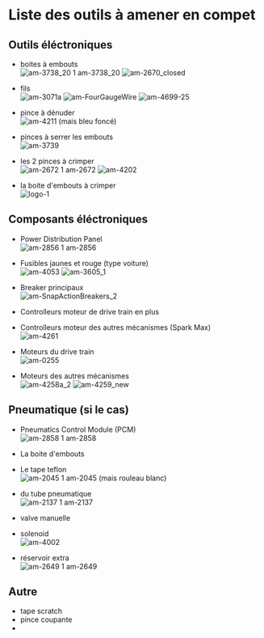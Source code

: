 # Liste des outils à amener en compet

## Outils éléctroniques
 - boites à embouts <br>
![am-3738_20 1 am-3738_20](https://user-images.githubusercontent.com/35604705/231875558-8811b744-da08-4ed7-bdb0-424f196ef258.jpg)
![am-2670_closed](https://user-images.githubusercontent.com/35604705/231875626-82aae33c-8811-4383-ba9a-0a5f659566d5.jpg)

 - fils <br>
![am-3071a](https://user-images.githubusercontent.com/35604705/231875818-8266fc08-71cd-441e-8466-b8034f2d9bce.jpg)
![am-FourGaugeWire](https://user-images.githubusercontent.com/35604705/231875879-e532edea-d283-4aef-9931-0a9c7169352e.jpg)
![am-4699-25](https://user-images.githubusercontent.com/35604705/231875966-7be83214-c523-4279-96b5-474ef42565c6.jpg)

 - pince à dénuder <br>
![am-4211](https://user-images.githubusercontent.com/35604705/231876340-d2dc5871-ab45-41ad-85ea-da14de1df429.jpg)
(mais bleu foncé)
 - pinces à serrer les embouts <br>
![am-3739](https://user-images.githubusercontent.com/35604705/231875144-cf432786-c4b5-4e6f-85d4-d3972ef1561c.jpg)

 - les 2 pinces à crimper <br>
![am-2672 1 am-2672](https://user-images.githubusercontent.com/35604705/231875312-6c709da8-e47c-406e-af3b-953ca4d4805b.jpg)
![am-4202](https://user-images.githubusercontent.com/35604705/231874998-6f30a309-0d08-4c45-b248-96745c7deaec.jpg)

 - la boite d'embouts à crimper <br>
![logo-1](https://user-images.githubusercontent.com/35604705/231876565-82a1999b-02ff-48f6-9bb2-18707b6f80ab.png)


## Composants éléctroniques
 - Power Distribution Panel <br>
![am-2856 1 am-2856](https://user-images.githubusercontent.com/35604705/231876769-215d1b56-121b-4d55-9626-6547c93aae83.jpg)

 - Fusibles jaunes et rouge (type voiture) <br>
![am-4053](https://user-images.githubusercontent.com/35604705/231876863-7767c0b5-5b13-4d74-ab51-4285106bc1ed.jpg)
![am-3605_1](https://user-images.githubusercontent.com/35604705/231876876-d67edae6-0177-430c-9cc3-1794db0c4080.jpg)

 - Breaker principaux <br>
![am-SnapActionBreakers_2](https://user-images.githubusercontent.com/35604705/231877012-7e222fe5-a757-4b87-bd6c-e7685eb68708.jpg)

 - Controlleurs moteur de drive train en plus
 - Controlleurs moteur des autres mécanismes (Spark Max) <br>
![am-4261](https://user-images.githubusercontent.com/35604705/231877306-a5a5046a-1583-4c86-833e-b836f03433e0.jpg)

 - Moteurs du drive train <br>
![am-0255](https://user-images.githubusercontent.com/35604705/231877333-7fcc2e96-4ded-4d2a-aa31-29c8d5e8a3fa.jpg)

 - Moteurs des autres mécanismes <br>
![am-4258a_2](https://user-images.githubusercontent.com/35604705/231877379-32267d29-e9f1-4197-94ae-019917aa3191.jpg)
![am-4259_new](https://user-images.githubusercontent.com/35604705/231877388-a422fbac-1b9c-4b72-b359-2bdabbe0b4c0.jpg)


## Pneumatique (si le cas)
 - Pneumatics Control Module (PCM) <br>
![am-2858 1 am-2858](https://user-images.githubusercontent.com/35604705/231877697-af2b5404-eacc-4ab2-8763-635682f826c7.jpg)

 - La boite d'embouts
 - Le tape teflon <br>
![am-2045 1 am-2045](https://user-images.githubusercontent.com/35604705/231877831-d4f2c80e-8763-44c1-819b-4d8d08b6b093.jpg)
(mais rouleau blanc)
 - du tube pneumatique <br>
![am-2137 1 am-2137](https://user-images.githubusercontent.com/35604705/231877976-b7d13b1b-dddd-4c08-8c8d-7b7ca5eda078.jpg)

 - valve manuelle
 - solenoid <br>
![am-4002](https://user-images.githubusercontent.com/35604705/231878063-3c573a3d-5d46-4f21-ab97-11c1b5d61631.jpg)

 - réservoir extra <br>
![am-2649 1 am-2649](https://user-images.githubusercontent.com/35604705/231878122-ea088603-766c-42e5-a6bc-96a74eaba6d4.jpg)


## Autre
 - tape scratch
 - pince coupante
 - 
